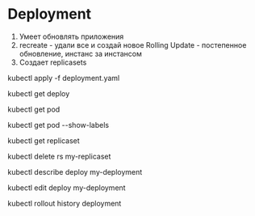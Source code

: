 # Deployment

1. Умеет обновлять приложения
2. recreate - удали все и создай новое
   Rolling Update - постепенное обновление, инстанс за инстансом
3. Создает replicasets

<!-- Разворачиваем deployment -->

kubectl apply -f deployment.yaml

<!-- Просматриваем deployment -->

kubectl get deploy

<!-- Просматриваем pod -->

kubectl get pod

<!-- Показать поды и IP -->

kubectl get pod --show-labels

<!-- Просмотр наших реплик -->

kubectl get replicaset

<!-- Удаление наших реплик -->

kubectl delete rs my-replicaset

<!-- Удаляя репликасеты мы удаляем поды -->

<!-- Проверим настройки deploy -->

kubectl describe deploy my-deployment

<!-- Изменение настроек -->

kubectl edit deploy my-deployment

<!-- Можем изменить на лету версию -->

<!-- Проверка истории -->

kubectl rollout history deployment
